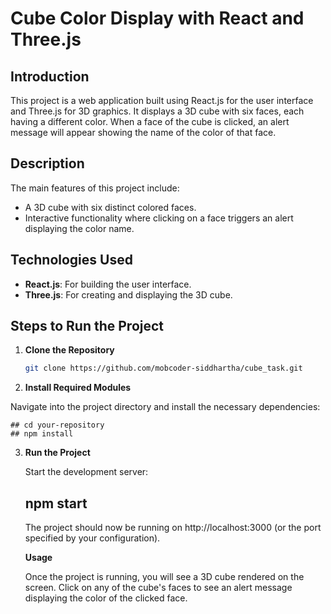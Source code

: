 # Cube Color Display with React and Three.js

## Introduction

This project is a web application built using React.js for the user interface and Three.js for 3D graphics. It displays a 3D cube with six faces, each having a different color. When a face of the cube is clicked, an alert message will appear showing the name of the color of that face.

## Description

The main features of this project include:
- A 3D cube with six distinct colored faces.
- Interactive functionality where clicking on a face triggers an alert displaying the color name.

## Technologies Used

- **React.js**: For building the user interface.
- **Three.js**: For creating and displaying the 3D cube.

## Steps to Run the Project

1. **Clone the Repository**

   ```bash
   git clone https://github.com/mobcoder-siddhartha/cube_task.git

2. **Install Required Modules**

 Navigate into the project directory and install the necessary dependencies:

    ## cd your-repository
    ## npm install

3. **Run the Project**

    Start the development server:
    ## npm start

    The project should now be running on http://localhost:3000 (or the port specified by your configuration).


    **Usage**

    Once the project is running, you will see a 3D cube rendered on the screen. Click on any of the cube's faces to see an alert message displaying the color of the clicked face.